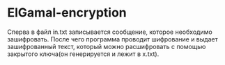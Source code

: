 # ElGamal-encryption
Сперва в файл in.txt записывается сообщение, которое необходимо зашифровать. 
После чего программа проводит шифрование и выдает зашифрованный текст, который можно расшифровать с помощью
закрытого ключа(он генерируется и лежит в x.txt).
